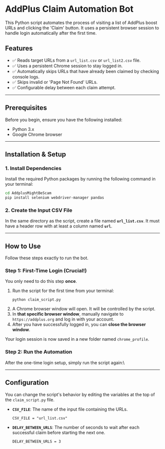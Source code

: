# AddPlus Claim Automation Bot

This Python script automates the process of visiting a list of AddPlus boost URLs and clicking the 'Claim' button. It uses a persistent browser session to handle login automatically after the first time.

## Features

* ✅ Reads target URLs from a `url_list.csv` or `url_list2.csv` file.
* ✅ Uses a persistent Chrome session to stay logged in.
* ✅ Automatically skips URLs that have already been claimed by checking console logs.
* ✅ Skips invalid or 'Page Not Found' URLs.
* ✅ Configurable delay between each claim attempt.

---
## Prerequisites

Before you begin, ensure you have the following installed:
* Python 3.x
* Google Chrome browser

---
## Installation & Setup

### 1. Install Dependencies

Install the required Python packages by running the following command in your terminal:

```bash
cd AddplusMightBeScam
pip install selenium webdriver-manager pandas
```


### 2. Create the Input CSV File

In the same directory as the script, create a file named **`url_list.csv`**. It must have a header row with at least a column named **`url`**.

---
## How to Use

Follow these steps exactly to run the bot.

### Step 1: First-Time Login (Crucial!)

You only need to do this step **once**.

1.  Run the script for the first time from your terminal:
    ```
    python claim_script.py
    ```
2.  A Chrome browser window will open. It will be controlled by the script.
3.  In **that specific browser window**, manually navigate to `https://addplus.org` and log in with your account.
4.  After you have successfully logged in, you can **close the browser window**.

Your login session is now saved in a new folder named `chrome_profile`.

### Step 2: Run the Automation

After the one-time login setup, simply run the script again:\

---

## Configuration

You can change the script's behavior by editing the variables at the top of the `claim_script.py` file.

* **`CSV_FILE`**: The name of the input file containing the URLs.
    ```
    CSV_FILE = "url_list.csv"
    ```

* **`DELAY_BETWEEN_URLS`**: The number of seconds to wait after each successful claim before starting the next one.
    ```
    DELAY_BETWEEN_URLS = 3
